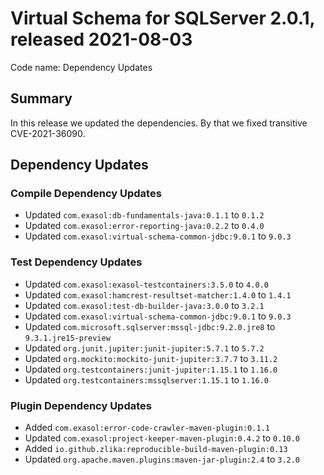 # Virtual Schema for SQLServer 2.0.1, released 2021-08-03

Code name: Dependency Updates

## Summary

In this release we updated the dependencies. By that we fixed transitive CVE-2021-36090.

## Dependency Updates

### Compile Dependency Updates

* Updated `com.exasol:db-fundamentals-java:0.1.1` to `0.1.2`
* Updated `com.exasol:error-reporting-java:0.2.2` to `0.4.0`
* Updated `com.exasol:virtual-schema-common-jdbc:9.0.1` to `9.0.3`

### Test Dependency Updates

* Updated `com.exasol:exasol-testcontainers:3.5.0` to `4.0.0`
* Updated `com.exasol:hamcrest-resultset-matcher:1.4.0` to `1.4.1`
* Updated `com.exasol:test-db-builder-java:3.0.0` to `3.2.1`
* Updated `com.exasol:virtual-schema-common-jdbc:9.0.1` to `9.0.3`
* Updated `com.microsoft.sqlserver:mssql-jdbc:9.2.0.jre8` to `9.3.1.jre15-preview`
* Updated `org.junit.jupiter:junit-jupiter:5.7.1` to `5.7.2`
* Updated `org.mockito:mockito-junit-jupiter:3.7.7` to `3.11.2`
* Updated `org.testcontainers:junit-jupiter:1.15.1` to `1.16.0`
* Updated `org.testcontainers:mssqlserver:1.15.1` to `1.16.0`

### Plugin Dependency Updates

* Added `com.exasol:error-code-crawler-maven-plugin:0.1.1`
* Updated `com.exasol:project-keeper-maven-plugin:0.4.2` to `0.10.0`
* Added `io.github.zlika:reproducible-build-maven-plugin:0.13`
* Updated `org.apache.maven.plugins:maven-jar-plugin:2.4` to `3.2.0`
